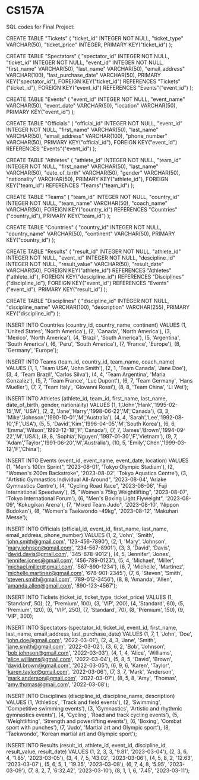 # CS157A
SQL codes for Final Project:




CREATE TABLE "Tickets" (
	"ticket_id"	INTEGER NOT NULL,
	"ticket_type"	VARCHAR(50),
	"ticket_price"	INTEGER,
	PRIMARY KEY("ticket_id")
);

CREATE TABLE "Spectators" (
	"spectator_id"	INTEGER NOT NULL,
	"ticket_id"	INTEGER NOT NULL,
	"event_id"	INTEGER NOT NULL,
	"first_name"	VARCHAR(50),
	"last_name"	VARCHAR(50),
	"email_address"	VARCHAR(100),
	"last_purchase_date"	VARCHAR(50),
	PRIMARY KEY("spectator_id"),
	FOREIGN KEY("ticket_id") REFERENCES "Tickets"("ticket_id"),
	FOREIGN KEY("event_id") REFERENCES "Events"("event_id")
);

CREATE TABLE "Events" (
	"event_id"	INTEGER NOT NULL,
	"event_name"	VARCHAR(50),
	"event_date"	VARCHAR(50),
	"location"	VARCHAR(50),
	PRIMARY KEY("event_id")
);

CREATE TABLE "Officials" (
	"official_id"	INTEGER NOT NULL,
	"event_id"	INTEGER NOT NULL,
	"first_name"	VARCHAR(50),
	"last_name"	VARCHAR(50),
	"email_address"	VARCHAR(100),
	"phone_number"	VARCHAR(50),
	PRIMARY KEY("official_id"),
	FOREIGN KEY("event_id") REFERENCES "Events"("event_id")
);

CREATE TABLE "Athletes" (
	"athlete_id"	INTEGER NOT NULL,
	"team_id"	INTEGER NOT NULL,
	"first_name"	VARCHAR(50),
	"last_name"	VARCHAR(50),
	"date_of_birth"	VARCHAR(50),
	"gender"	VARCHAR(50),
	"nationality"	VARCHAR(50),
	PRIMARY KEY("athlete_id"),
	FOREIGN KEY("team_id") REFERENCES "Teams"("team_id")
);

CREATE TABLE "Teams" (
	"team_id"	INTEGER NOT NULL,
	"country_id"	INTEGER NOT NULL,
	"team_name"	VARCHAR(50),
	"coach_name"	VARCHAR(50),
	FOREIGN KEY("country_id") REFERENCES "Countries"("country_id"),
	PRIMARY KEY("team_id")
);

CREATE TABLE "Countries" (
	"country_id"	INTEGER NOT NULL,
	"country_name"	VARCHAR(50),
	"continent"	VARCHAR(50),
	PRIMARY KEY("country_id")
);

CREATE TABLE "Results" (
	"result_id"	INTEGER NOT NULL,
	"athlete_id"	INTEGER NOT NULL,
	"event_id"	INTEGER NOT NULL,
	"descipline_id"	INTEGER NOT NULL,
	"result_value"	VARCHAR(50),
	"result_date"	VARCHAR(50),
	FOREIGN KEY("athlete_id") REFERENCES "Athletes"("athlete_id"),
	FOREIGN KEY("descipline_id") REFERENCES "Disciplines"("discipline_id"),
	FOREIGN KEY("event_id") REFERENCES "Events"("event_id"),
	PRIMARY KEY("result_id")
);

CREATE TABLE "Disciplines" (
	"discipline_id"	INTEGER NOT NULL,
	"discipline_name"	VARCHAR(100),
	"description"	VARCHAR(255),
	PRIMARY KEY("discipline_id")
);


INSERT INTO Countries (country_id, country_name, continent)
VALUES 
  (1, 'United States', 'North America'),
  (2, 'Canada', 'North America'),
  (3, 'Mexico', 'North America'),
  (4, 'Brazil', 'South America'),
  (5, 'Argentina', 'South America'),
  (6, 'Peru', 'South America'),
  (7, 'France', 'Europe'),
  (8, 'Germany', 'Europe');

INSERT INTO Teams (team_id, country_id, team_name, coach_name)
VALUES 
  (1, 1, 'Team USA', 'John Smith'),
  (2, 1, 'Team Canada', 'Jane Doe'),
  (3, 4, 'Team Brazil', 'Carlos Silva'),
  (4, 4, 'Team Argentina', 'Maria Gonzalez'),
  (5, 7, 'Team France', 'Luc Dupont'),
  (6, 7, 'Team Germany', 'Hans Mueller'),
  (7, 7, 'Team Italy', 'Giovanni Rossi'),
  (8, 8, 'Team China', 'Li Wei');

INSERT INTO Athletes (athlete_id, team_id, first_name, last_name, date_of_birth, gender, nationality)
VALUES (1, 1,'John','Hank','1995-02-15','M', 'USA'),
 (2, 2, 'Jane','Harry','1998-06-22','M','Canada'),
 (3, 3, 'Mike','Johnson','1990-10-01','M','Australia'),
 (4, 4, 'Sarah','Lee','1992-08-10','F','USA'),
 (5, 5, 'David','Kim','1996-04-05','M','South Korea'),
 (6, 6, 'Emma','Wilson','1993-12-18','F','Canada'),
 (7, 7, 'James','Brown','1994-09-22','M','USA'),
 (8, 8, 'Sophia','Nguyen','1997-01-30','F','Vietnam'),
 (9, 7, 'Adam','Taylor','1991-06-20','M','Australia'),
 (10, 5, 'Emily','Chen','1999-03-12','F','China');

INSERT INTO Events (event_id, event_name, event_date, location)
VALUES
  (1, "Men's 100m Sprint", '2023-08-01', 'Tokyo Olympic Stadium'),
  (2, "Women's 200m Backstroke", '2023-08-02', 'Tokyo Aquatics Centre'),
  (3, "Artistic Gymnastics Individual All-Around", '2023-08-04', 'Ariake Gymnastics Centre'),
  (4, "Cycling Road Race", '2023-08-06', 'Fuji International Speedway'),
  (5, "Women's 75kg Weightlifting", '2023-08-07', 'Tokyo International Forum'),
  (6, "Men's Boxing Light Flyweight", '2023-08-09', 'Kokugikan Arena'),
  (7, "Mixed Team Judo", '2023-08-10', 'Nippon Budokan'),
  (8, "Women's Taekwondo -49kg", '2023-08-12', 'Makuhari Messe');

INSERT INTO Officials (official_id, event_id, first_name, last_name, email_address, phone_number) 
VALUES 
  (1, 2, 'John', 'Smith', 'john.smith@gmail.com', '123-456-7890'),
  (2, 1, 'Mary', 'Johnson', 'mary.johnson@gmail.com', '234-567-8901'),
  (3, 3, 'David', 'Davis', 'david.davis@gmail.com', '345-678-9012'),
  (4, 5, 'Jennifer', 'Jones', 'jennifer.jones@gmail.com', '456-789-0123'),
  (5, 4, 'Michael', 'Miller', 'michael.miller@gmail.com', '567-890-1234'),
  (6, 7, 'Michelle', 'Martinez', 'michelle.martinez@gmail.com', '678-901-2345'),
  (7, 6, 'Steven', 'Smith', 'steven.smith@gmail.com', '789-012-3456'),
  (8, 8, 'Amanda', 'Allen', 'amanda.allen@gmail.com', '890-123-4567');


INSERT INTO Tickets (ticket_id, ticket_type, ticket_price)
VALUES 
  (1, 'Standard', 50),
  (2, 'Premium', 100),
  (3, 'VIP', 200),
  (4, 'Standard', 60),
  (5, 'Premium', 120),
  (6, 'VIP', 250),
  (7, 'Standard', 70),
  (8, 'Premium', 150),
  (9, 'VIP', 300);


INSERT INTO Spectators (spectator_id, ticket_id, event_id, first_name, last_name, email_address, last_purchase_date)
VALUES
  (1, 7, 1, 'John', 'Doe', 'john.doe@gmail.com', '2022-03-01'),
  (2, 4, 3, 'Jane', 'Smith', 'jane.smith@gmail.com', '2022-03-02'),
  (3, 6, 2, 'Bob', 'Johnson', 'bob.johnson@gmail.com', '2022-03-03'),
  (4, 1, 4, 'Alice', 'Williams', 'alice.williams@gmail.com', '2022-03-04'),
  (5, 8, 5, 'David', 'Brown', 'david.brown@gmail.com', '2022-03-05'),
  (6, 9, 6, 'Karen', 'Taylor', 'karen.taylor@gmail.com', '2022-03-06'),
  (7, 3, 7, 'Mark', 'Anderson', 'mark.anderson@gmail.com', '2022-03-07'),
  (8, 5, 8, 'Amy', 'Thomas', 'amy.thomas@gmail.com', '2022-03-08');


INSERT INTO Disciplines (discipline_id, discipline_name, description)
VALUES
  (1, 'Athletics', 'Track and field events'),
  (2, 'Swimming', 'Competitive swimming events'),
  (3, 'Gymnastics', 'Artistic and rhythmic gymnastics events'),
  (4, 'Cycling', 'Road and track cycling events'),
  (5, 'Weightlifting', 'Strength and powerlifting events'),
  (6, 'Boxing', 'Combat sport with punches'),
  (7, 'Judo', 'Martial art and Olympic sport'),
  (8, 'Taekwondo', 'Korean martial art and Olympic sport');

INSERT INTO Results (result_id, athlete_id, event_id, discipline_id, result_value, result_date)
VALUES 
    (1, 2, 3, 3, '9.81', '2023-03-04'),
    (2, 3, 6, 4, '1.85', '2023-03-05'),
    (3, 4, 7, 5, '43.02', '2023-03-06'),
    (4, 5, 8, 2, '12.63', '2023-03-07'),
    (5, 6, 5, 1, '19.35', '2023-03-08'),
    (6, 7, 4, 8, '5.95', '2023-03-09'),
    (7, 8, 2, 7, '6:32.42', '2023-03-10'),
    (8, 1, 1, 6, '7.45', '2023-03-11');
